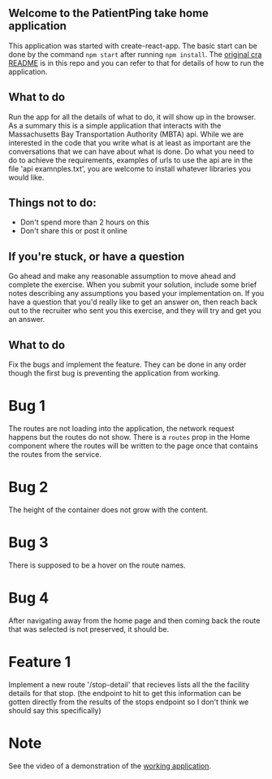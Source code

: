## Welcome to the PatientPing take home application

This application was started with create-react-app. The basic start can be done by the command `npm start` after running `npm install`. The [original cra README](./CRA-README.md) is in this repo and you can refer to that for details of how to run the application.

## What to do

Run the app for all the details of what to do, it will show up in the browser. As a summary this is a simple application that interacts with the Massachusetts Bay Transportation Authority (MBTA) api. While we are interested in the code that you write what is at least as important are the conversations that we can have about what is done. Do what you need to do to achieve the requirements, examples of urls to use the api are in the file 'api examnples.txt', you are welcome to install whatever libraries you would like.

## Things not to do:

- Don't spend more than 2 hours on this
- Don't share this or post it online

## If you're stuck, or have a question

Go ahead and make any reasonable assumption to move ahead and complete the exercise. When you submit your solution, include some brief notes describing any assumptions you based your implementation on.
If you have a question that you'd really like to get an answer on, then reach back out to the recruiter who sent you this exercise, and they will try and get you an answer.

## What to do

Fix the bugs and implement the feature. They can be done in any order though the first bug is preventing the application from working.

# Bug 1

The routes are not loading into the application, the network request happens but the routes do not show. There is a `routes` prop in the Home component where the routes will be written to the page once that contains the routes from the service.

# Bug 2

The height of the container does not grow with the content.

# Bug 3

There is supposed to be a hover on the route names.

# Bug 4

After navigating away from the home page and then coming back the route that was selected is not preserved, it should be.

# Feature 1

Implement a new route '/stop-detail' that recieves lists all the the facility details for that stop. (the endpoint to hit to get this information can be gotten directly from the results of the stops endpoint so I don't think we should say this specifically)

# Note

See the video of a demonstration of the [working application](./mbta.mp4).
